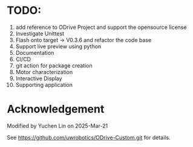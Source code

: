 # TODO:


1. add reference to ODrive Project and support the opensource license
2. Investigate Unittest
3. Flash onto target -> V0.3.6 and refactor the code base
4. Support live preview using python
5. Documentation
6. CI/CD
7. git action for package creation
8. Motor characterization
9. Interactive Display
10. Supporting application

# Acknowledgement



Modified by Yuchen Lin on 2025-Mar-21

See https://github.com/uwrobotics/ODrive-Custom.git for details.
